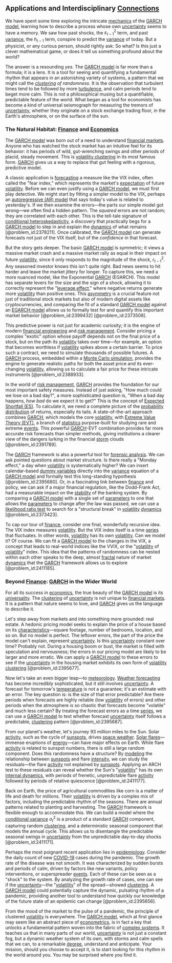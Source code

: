 ## Applications and Interdisciplinary [Connections](@article_id:193345)

We have spent some time exploring the intricate [mechanics](@article_id:151174) of the [GARCH model](@article_id:136164), learning how to describe a process whose own [uncertainty](@article_id:275351) seems to have a memory. We saw how past shocks, the $\varepsilon_{t-1}^2$ term, and past [variance](@article_id:148683), the $h_{t-1}$ term, conspire to predict the [variance](@article_id:148683) of today. But a physicist, or any curious person, should rightly ask: So what? Is this just a clever mathematical game, or does it tell us something profound about the world?

The answer is a resounding *yes*. The [GARCH model](@article_id:136164) is far more than a formula; it is a lens. It is a tool for seeing and quantifying a fundamental rhythm that appears in an astonishing variety of systems, a pattern that we might call the *[clustering](@article_id:266233) of randomness*. It is the observation that turbulent times tend to be followed by more [turbulence](@article_id:158091), and calm periods tend to beget more calm. This is not a philosophical musing but a quantifiable, predictable feature of the world. What began as a tool for economists has become a kind of universal seismograph for measuring the tremors of [uncertainty](@article_id:275351), whether they originate on a stock exchange trading floor, in the Earth's atmosphere, or on the surface of the sun.

### The Natural Habitat: [Finance](@article_id:144433) and [Economics](@article_id:271560)

The [GARCH model](@article_id:136164) was born out of a need to understand [financial markets](@article_id:142343). Anyone who has watched the stock market has an intuitive feel for its behavior: it has periods of wild, gut-wrenching swings and other periods of placid, steady movement. This is [volatility clustering](@article_id:145181) in its most famous form. [GARCH](@article_id:135738) gives us a way to replace that gut feeling with a rigorous, predictive model.

A classic application is [forecasting](@article_id:145712) a measure like the VIX index, often called the "fear index," which represents the market's [expectation](@article_id:262281) of future [volatility](@article_id:266358). Before we can even justify using a [GARCH model](@article_id:136164), we must first play detective. We might start by fitting a simpler model to the VIX, perhaps an [autoregressive (AR) model](@article_id:264965) that says today's value is related to yesterday's. If we then examine the errors—the parts our simple model got wrong—we often find a hidden pattern. The *squared* errors are not random; they are correlated with each other. This is the tell-tale signature of [conditional heteroskedasticity](@article_id:140900), a discovery that practically begs for a [GARCH model](@article_id:136164) to step in and explain the [dynamics](@article_id:163910) of what remains [@problem_id:2378211]. Once calibrated, the [GARCH model](@article_id:136164) can generate forecasts not just of the VIX itself, but of the *confidence* in that forecast.

But the story gets deeper. The basic [GARCH model](@article_id:136164) is symmetric; it views a massive market crash and a massive market rally as equal in their impact on future [volatility](@article_id:266358), since it only responds to the magnitude of the shock, $r_{t-1}^2$. Any seasoned investor knows this isn't quite right. Bad news seems to hit harder and leave the market jittery for longer. To capture this, we need a more nuanced model, like the Exponential [GARCH](@article_id:135738) (EGARCH). This model has separate levers for the size and the sign of a shock, allowing it to correctly represent the "[leverage effect](@article_id:136924)," where negative returns generate more [volatility](@article_id:266358) than positive ones. This [asymmetry](@article_id:172353) is a crucial feature not just of traditional stock markets but also of modern digital assets like cryptocurrencies, and comparing the fit of a standard [GARCH model](@article_id:136164) against an [EGARCH model](@article_id:146825) allows us to formally test for and quantify this important market behavior [@problem_id:2399432] [@problem_id:2373508].

This predictive power is not just for academic curiosity; it is the engine of modern [financial engineering](@article_id:136449) and [risk management](@article_id:140788). Consider pricing a complex "exotic" option whose payoff depends not on the final price of a stock, but on the path its [volatility](@article_id:266358) takes over time—for example, an option that becomes worthless if [volatility](@article_id:266358) spikes above a certain barrier. To price such a contract, we need to simulate thousands of possible futures. A [GARCH](@article_id:135738) process, embedded within a [Monte Carlo simulation](@article_id:135733), provides the engine to generate realistic paths for both the asset price and its ever-changing [volatility](@article_id:266358), allowing us to calculate a fair price for these intricate instruments [@problem_id:2388933].

In the world of [risk management](@article_id:140788), [GARCH](@article_id:135738) provides the foundation for our most important safety measures. Instead of just asking, "How much could we lose on a bad day?", a more sophisticated question is, "When a bad day happens, *how bad* do we expect it to get?" This is the concept of [Expected Shortfall (ES)](@article_id:138921). To calculate it, we need a complete picture of the [probability distribution](@article_id:145910) of returns, especially its tails. A state-of-the-art approach combines [GARCH](@article_id:135738), which models the core [volatility](@article_id:266358), with [Extreme Value Theory (EVT)](@article_id:138955), a branch of [statistics](@article_id:260282) purpose-built for studying rare and extreme [events](@article_id:175929). This powerful [GARCH](@article_id:135738)-EVT combination provides far more accurate risk forecasts than simpler methods, giving institutions a clearer view of the dangers lurking in the financial [storm](@article_id:177242) clouds [@problem_id:2391789].

The [GARCH](@article_id:135738) framework is also a powerful tool for [forensic analysis](@article_id:188800). We can ask pointed questions about market structure. Is there really a "Monday effect," a day when [volatility](@article_id:266358) is systematically higher? We can insert calendar-based [dummy variables](@article_id:138406) directly into the [variance](@article_id:148683) equation of a [GARCH model](@article_id:136164) and formally test this long-standing hypothesis [@problem_id:2395680]. Or, in a fascinating link between [finance](@article_id:144433) and policy, we can ask if a major financial regulation, like the Dodd-Frank Act, had a measurable impact on the [stability](@article_id:142499) of the banking system. By comparing a [GARCH model](@article_id:136164) with a single set of [parameters](@article_id:173606) to one that allows the [parameters](@article_id:173606) to change after the law was passed, we can use a [likelihood ratio test](@article_id:170217) to search for a "structural break" in [volatility](@article_id:266358) [dynamics](@article_id:163910) [@problem_id:2373423].

To cap our tour of [finance](@article_id:144433), consider one final, wonderfully recursive idea. The VIX index measures [volatility](@article_id:266358). But the VIX index itself is a time [series](@article_id:260342) that fluctuates. In other words, [volatility](@article_id:266358) has its own [volatility](@article_id:266358). Can we model it? Of course. We can fit a [GARCH model](@article_id:136164) to the changes in the VIX, a concept that leads to real-world indices like the VVIX, or the "[volatility](@article_id:266358) of [volatility](@article_id:266358)" index. This idea that the patterns of randomness can be nested within each other speaks to the deep, almost [fractal](@article_id:140282) nature of market [dynamics](@article_id:163910) that the [GARCH](@article_id:135738) framework allows us to explore [@problem_id:2411185].

### Beyond [Finance](@article_id:144433): [GARCH](@article_id:135738) in the Wider World

For all its success in [economics](@article_id:271560), the true beauty of the [GARCH model](@article_id:136164) is its [universality](@article_id:139254). The [clustering](@article_id:266233) of [uncertainty](@article_id:275351) is not unique to [financial markets](@article_id:142343). It is a pattern that nature seems to love, and [GARCH](@article_id:135738) gives us the language to describe it.

Let's step away from markets and into something more grounded: real estate. A hedonic pricing model seeks to explain the price of a house based on its [characteristics](@article_id:193037)—square footage, number of bedrooms, location, and so on. But no model is perfect. The leftover errors, the part of the price the model can't explain, represent [uncertainty](@article_id:275351). Is this [uncertainty](@article_id:275351) constant over time? Probably not. During a housing boom or bust, the market is filled with speculation and nervousness; the errors in our pricing model are likely to be larger and more erratic. We can apply a [GARCH model](@article_id:136164) to these errors to see if the [uncertainty](@article_id:275351) in the housing market exhibits its own form of [volatility clustering](@article_id:145181) [@problem_id:2395677].

Now let's take an even bigger leap—to [meteorology](@article_id:263537). [Weather forecasting](@article_id:269672) has become incredibly sophisticated, but it still involves [uncertainty](@article_id:275351). A forecast for tomorrow's [temperature](@article_id:145715) is not a guarantee; it's an estimate with an error. The key question is: is the size of that error predictable? Are there periods when forecasts are highly reliable (low [volatility](@article_id:266358) of errors) and other periods when the atmosphere is so chaotic that forecasts become "volatile" and much less certain? By treating the forecast errors as a time [series](@article_id:260342), we can use a [GARCH model](@article_id:136164) to test whether forecast [uncertainty](@article_id:275351) itself follows a predictable, [clustering](@article_id:266233) pattern [@problem_id:2395687].

From our planet's weather, let's journey 93 million miles to the Sun. Solar [activity](@article_id:149888), such as the cycle of [sunspots](@article_id:190532), drives [space weather](@article_id:183459). [Solar flares](@article_id:203551)—immense eruptions of [energy](@article_id:149697)—can have major effects on Earth. While flare [activity](@article_id:149888) is related to sunspot numbers, there is still a large random component. Does this randomness have a structure? By [modeling](@article_id:268079) the relationship between [sunspots](@article_id:190532) and flare [intensity](@article_id:167270), we can study the residuals—the flare [activity](@article_id:149888) not explained by [sunspots](@article_id:190532). Applying an ARCH test to these residuals can reveal whether the Sun's "[volatility](@article_id:266358)" has its own [internal dynamics](@article_id:166221), with periods of frenetic, unpredictable flare [activity](@article_id:149888) followed by periods of relative quiescence [@problem_id:2411177].

Back on Earth, the price of agricultural commodities like corn is a matter of life and death for millions. Their [volatility](@article_id:266358) is driven by a complex mix of factors, including the predictable rhythm of the seasons. There are annual patterns related to planting and harvesting. The [GARCH](@article_id:135738) framework is flexible enough to accommodate this. We can build a model where the [conditional variance](@article_id:183309) $\sigma_t^2$ is a product of a standard [GARCH](@article_id:135738) component, capturing random [clustering](@article_id:266233), and a deterministic seasonal component that models the annual cycle. This allows us to disentangle the predictable seasonal swings in [uncertainty](@article_id:275351) from the unpredictable day-to-day shocks [@problem_id:2411171].

Perhaps the most poignant recent application lies in [epidemiology](@article_id:140915). Consider the daily count of new [COVID-19](@article_id:194197) cases during the pandemic. The growth rate of the disease was not smooth. It was characterized by sudden bursts and periods of calm, driven by factors like new variants, policy interventions, or superspreader [events](@article_id:175929). Each of these can be seen as a "shock" to the system. By analyzing the growth rate of cases, one can see if the [uncertainty](@article_id:275351)—the "[volatility](@article_id:266358)" of the spread—showed [clustering](@article_id:266233). A [GARCH model](@article_id:136164) could potentially capture the dynamic, pulsating rhythm of a pandemic, providing another tool to understand how quickly our knowledge of the future state of an epidemic can change [@problem_id:2395656].

From the mood of the market to the pulse of a pandemic, the principle of clustered [volatility](@article_id:266358) is everywhere. The [GARCH model](@article_id:136164), which at first glance may seem like an abstract piece of [econometrics](@article_id:140495), is in fact a key that unlocks a fundamental pattern woven into the fabric of [complex systems](@article_id:137572). It teaches us that in many parts of our world, [uncertainty](@article_id:275351) is not just a constant fog, but a dynamic weather system of its own, with storms and calm spells that we can, to a remarkable [degree](@article_id:269934), understand and anticipate. Your mission, should you choose to accept it, is to start looking for this rhythm in the world around you. You may be surprised where you find it.